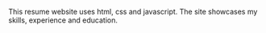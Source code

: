 This resume website  uses html, css and javascript. The site showcases my skills, experience and education.